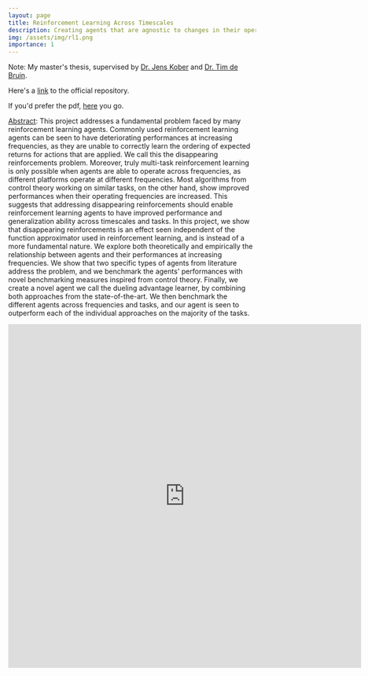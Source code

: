 ```yaml
---
layout: page
title: Reinforcement Learning Across Timescales
description: Creating agents that are agnostic to changes in their operating frequency.
img: /assets/img/rl1.png
importance: 1
---
```


Note: My master's thesis, supervised by [Dr. Jens Kober](https://scholar.google.com/citations?user=XOWZzUcAAAAJ&hl=en&oi=ao) and [Dr. Tim de Bruin](https://scholar.google.com/citations?hl=en&user=AM8Se74AAAAJ). 

Here's a [link](https://repository.tudelft.nl/islandora/object/uuid:cea64928-6d5e-4342-8517-546c8fc2e551?collection=education) to the official repository.

If you'd prefer the pdf, [here](https://siddharth.ai/assets/pdf/MasterThesis_Siddharth_Ravi.pdf) you go.

<ins>Abstract</ins>: This project addresses a fundamental problem faced by many reinforcement learning agents. Commonly used reinforcement learning agents can be seen to have deteriorating performances at increasing frequencies, as they are unable to correctly learn the ordering of expected returns for actions that are applied. We call this the disappearing reinforcements problem. Moreover, truly multi-task reinforcement learning is only possible when agents are able to operate across frequencies, as different platforms operate at different frequencies. Most algorithms from control theory working on similar tasks, on the other hand, show improved performances when their operating frequencies are increased. This suggests that addressing disappearing reinforcements should enable reinforcement learning agents to have improved performance and generalization ability across timescales and tasks. In this project, we show that disappearing reinforcements is an effect seen independent of the function approximator used in reinforcement learning, and is instead of a more fundamental nature. We explore both theoretically and empirically the relationship between agents and their performances at increasing frequencies. We show that two specific types of agents from literature address the problem, and we benchmark the agents' performances with novel benchmarking measures inspired from control theory. Finally, we create a novel agent we call the dueling advantage learner, by combining both approaches from the state-of-the-art. We then benchmark the different agents across frequencies and tasks, and our agent is seen to outperform each of the individual approaches on the majority of the tasks.


<iframe src="http://docs.google.com/gview?url=https://siddharth.ai/assets/pdf/MasterThesis_Siddharth_Ravi.pdf&embedded=true" style="width:718px; height:700px;" frameborder="0"></iframe>

